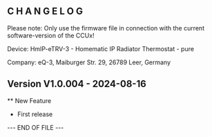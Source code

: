 C H A N G E L O G
-----------------

Please note: Only use the firmware file in connection with the current software-version of the CCUx!

Device:      HmIP-eTRV-3 - Homematic IP Radiator Thermostat - pure

Company:     eQ-3, Maiburger Str. 29, 26789 Leer, Germany



Version V1.0.004 - 2024-08-16
--------------------------------------------------------------

** New Feature
   * First release



--- END OF FILE ---
